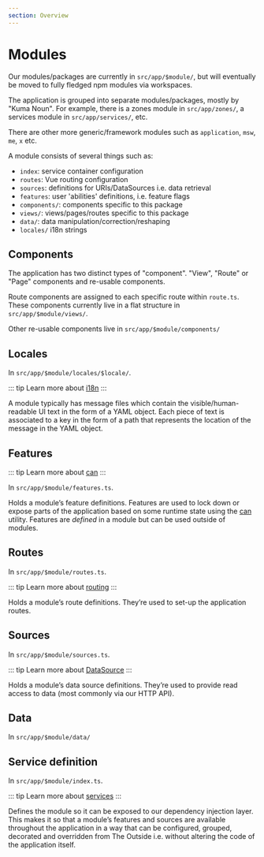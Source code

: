 ```yaml
---
section: Overview
---
```

# Modules

Our modules/packages are currently in `src/app/$module/`, but will eventually
be moved to fully fledged npm modules via workspaces.

The application is grouped into separate modules/packages, mostly by "Kuma
Noun". For example, there is a zones module in `src/app/zones/`, a services
module in `src/app/services/`, etc.

There are other more generic/framework modules such as `application`, `msw`,
`me`, `x` etc.

A module consists of several things such as:

- `index`: service container configuration
- `routes`: Vue routing configuration
- `sources`: definitions for URIs/DataSources i.e. data retrieval
- `features`: user 'abilities' definitions, i.e. feature flags
- `components/`: components specific to this package
- `views/`: views/pages/routes specific to this package
- `data/`: data manipulation/correction/reshaping
- `locales/` i18n strings

## Components

The application has two distinct types of "component". "View", "Route" or
"Page" components and re-usable components.

Route components are assigned to each specific route within `route.ts`. These
components currently live in a flat structure in `src/app/$module/views/`.

Other re-usable components live in `src/app/$module/components/`

## Locales

In `src/app/$module/locales/$locale/`.

::: tip
Learn more about [i18n](/src/app/application/services/i18n/README.md)
:::

A module typically has message files which contain the visible/human-readable
UI text in the form of a YAML object. Each piece of text is associated to a key
in the form of a path that represents the location of the message in the YAML
object.

## Features

::: tip
Learn more about [can](/src/app/application/services/can/README.md)
:::

In `src/app/$module/features.ts`.

Holds a module’s feature definitions. Features are used to lock down or expose
parts of the application based on some runtime state using the
[can](/src/app/application/services/can/README.md) utility. Features are
_defined_ in a module but can be used outside of modules.

## Routes

In `src/app/$module/routes.ts`.

::: tip
Learn more about [routing](/docs/routing.md)
:::

Holds a module’s route definitions. They’re used to set-up the application
routes.

## Sources

In `src/app/$module/sources.ts`.

::: tip
Learn more about [DataSource](/src/app/application/services/data-source/README.md)
:::

Holds a module’s data source definitions. They’re used to provide read access
to data (most commonly via our HTTP API).

## Data

In `src/app/$module/data/`

## Service definition

In `src/app/$module/index.ts`.

::: tip
Learn more about [services](/src/services/README.md)
:::

Defines the module so it can be exposed to our dependency injection layer. This
makes it so that a module’s features and sources are available throughout the
application in a way that can be configured, grouped, decorated and overridden
from The Outside i.e. without altering the code of the application itself.

